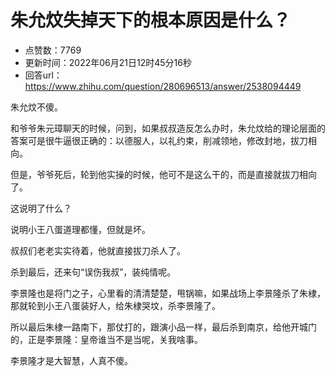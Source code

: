 # 朱允炆失掉天下的根本原因是什么？
- 点赞数：7769
- 更新时间：2022年06月21日12时45分16秒
- 回答url：https://www.zhihu.com/question/280696513/answer/2538094449
<body>
 <p data-pid="pLNzwIGC">朱允炆不傻。</p>
 <p data-pid="yAYrhMTp">和爷爷朱元璋聊天的时候，问到，如果叔叔造反怎么办时，朱允炆给的理论层面的答案可是很牛逼很正确的：以德服人，以礼约束，削减领地，修改封地，拔刀相向。</p>
 <p data-pid="l9eYr2OI">但是，爷爷死后，轮到他实操的时候，他可不是这么干的，而是直接就拔刀相向了。</p>
 <p data-pid="DB_PVxMP">这说明了什么？</p>
 <p data-pid="88pv7xGh">说明小王八蛋道理都懂，但就是坏。</p>
 <p data-pid="iaZffEi_">叔叔们老老实实待着，他就直接拔刀杀人了。</p>
 <p data-pid="IoPOrsox">杀到最后，还来句“误伤我叔”，装纯情呢。</p>
 <p data-pid="VsAmqe7y">李景隆也是将门之子，心里看的清清楚楚，甩锅嘛，如果战场上李景隆杀了朱棣，那就轮到小王八蛋装好人，给朱棣哭坟，杀李景隆了。</p>
 <p data-pid="5Jt1oNZp">所以最后朱棣一路南下，那仗打的，跟演小品一样，最后杀到南京，给他开城门的，正是李景隆：皇帝谁当不是当呢，关我啥事。</p>
 <p data-pid="tRSw7ZNF">李景隆才是大智慧，人真不傻。</p>
</body>